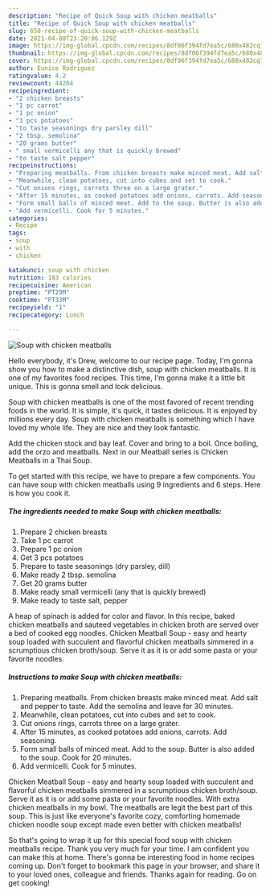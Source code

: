 ```yaml
---
description: "Recipe of Quick Soup with chicken meatballs"
title: "Recipe of Quick Soup with chicken meatballs"
slug: 650-recipe-of-quick-soup-with-chicken-meatballs
date: 2021-04-08T23:20:06.129Z
image: https://img-global.cpcdn.com/recipes/8df06f394fd7ea5c/680x482cq70/soup-with-chicken-meatballs-recipe-main-photo.jpg
thumbnail: https://img-global.cpcdn.com/recipes/8df06f394fd7ea5c/680x482cq70/soup-with-chicken-meatballs-recipe-main-photo.jpg
cover: https://img-global.cpcdn.com/recipes/8df06f394fd7ea5c/680x482cq70/soup-with-chicken-meatballs-recipe-main-photo.jpg
author: Eunice Rodriguez
ratingvalue: 4.2
reviewcount: 44204
recipeingredient:
- "2 chicken breasts"
- "1 pc carrot"
- "1 pc onion"
- "3 pcs potatoes"
- "to taste seasonings dry parsley dill"
- "2 tbsp. semolina"
- "20 grams butter"
- " small vermicelli any that is quickly brewed"
- "to taste salt pepper"
recipeinstructions:
- "Preparing meatballs. From chicken breasts make minced meat. Add salt and pepper to taste. Add the semolina and leave for 30 minutes."
- "Meanwhile, clean potatoes, cut into cubes and set to cook."
- "Cut onions rings, carrots three on a large grater."
- "After 15 minutes, as cooked potatoes add onions, carrots. Add seasoning."
- "Form small balls of minced meat. Add to the soup. Butter is also added to the soup. Cook for 20 minutes."
- "Add vermicelli. Cook for 5 minutes."
categories:
- Recipe
tags:
- soup
- with
- chicken

katakunci: soup with chicken 
nutrition: 183 calories
recipecuisine: American
preptime: "PT29M"
cooktime: "PT33M"
recipeyield: "1"
recipecategory: Lunch

---
```



![Soup with chicken meatballs](https://img-global.cpcdn.com/recipes/8df06f394fd7ea5c/680x482cq70/soup-with-chicken-meatballs-recipe-main-photo.jpg)

Hello everybody, it's Drew, welcome to our recipe page. Today, I'm gonna show you how to make a distinctive dish, soup with chicken meatballs. It is one of my favorites food recipes. This time, I'm gonna make it a little bit unique. This is gonna smell and look delicious.

Soup with chicken meatballs is one of the most favored of recent trending foods in the world. It is simple, it's quick, it tastes delicious. It is enjoyed by millions every day. Soup with chicken meatballs is something which I have loved my whole life. They are nice and they look fantastic.

Add the chicken stock and bay leaf. Cover and bring to a boil. Once boiling, add the orzo and meatballs. Next in our Meatball series is Chicken Meatballs in a Thai Soup.


To get started with this recipe, we have to prepare a few components. You can have soup with chicken meatballs using 9 ingredients and 6 steps. Here is how you cook it.

<!--inarticleads1-->

##### The ingredients needed to make Soup with chicken meatballs:

1. Prepare 2 chicken breasts
1. Take 1 pc carrot
1. Prepare 1 pc onion
1. Get 3 pcs potatoes
1. Prepare to taste seasonings (dry parsley, dill)
1. Make ready 2 tbsp. semolina
1. Get 20 grams butter
1. Make ready  small vermicelli (any that is quickly brewed)
1. Make ready to taste salt, pepper


A heap of spinach is added for color and flavor. In this recipe, baked chicken meatballs and sauteed vegetables in chicken broth are served over a bed of cooked egg noodles. Chicken Meatball Soup - easy and hearty soup loaded with succulent and flavorful chicken meatballs simmered in a scrumptious chicken broth/soup. Serve it as it is or add some pasta or your favorite noodles. 

<!--inarticleads2-->

##### Instructions to make Soup with chicken meatballs:

1. Preparing meatballs. From chicken breasts make minced meat. Add salt and pepper to taste. Add the semolina and leave for 30 minutes.
1. Meanwhile, clean potatoes, cut into cubes and set to cook.
1. Cut onions rings, carrots three on a large grater.
1. After 15 minutes, as cooked potatoes add onions, carrots. Add seasoning.
1. Form small balls of minced meat. Add to the soup. Butter is also added to the soup. Cook for 20 minutes.
1. Add vermicelli. Cook for 5 minutes.


Chicken Meatball Soup - easy and hearty soup loaded with succulent and flavorful chicken meatballs simmered in a scrumptious chicken broth/soup. Serve it as it is or add some pasta or your favorite noodles. With extra chicken meatballs in my bowl. The meatballs are legit the best part of this soup. This is just like everyone&#39;s favorite cozy, comforting homemade chicken noodle soup except made even better with chicken meatballs! 

So that's going to wrap it up for this special food soup with chicken meatballs recipe. Thank you very much for your time. I am confident you can make this at home. There's gonna be interesting food in home recipes coming up. Don't forget to bookmark this page in your browser, and share it to your loved ones, colleague and friends. Thanks again for reading. Go on get cooking!
